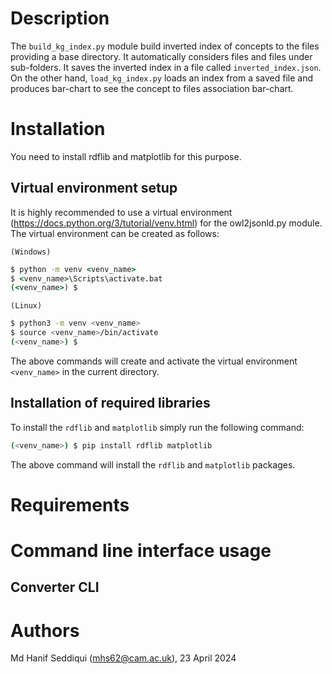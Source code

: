 # Description #

The `build_kg_index.py` module build inverted index of concepts to the files providing a base directory. It automatically considers files and files under sub-folders. It saves the inverted index in a file called `inverted_index.json`. On the other hand, `load_kg_index.py` loads an index from a saved file and produces bar-chart to see the concept to files association bar-chart.

# Installation

You need to install rdflib and matplotlib for this purpose.

## Virtual environment setup

It is highly recommended to use a virtual environment (https://docs.python.org/3/tutorial/venv.html) for the owl2jsonld.py module.
The virtual environment can be created as follows:

`(Windows)`

```cmd
$ python -m venv <venv_name>
$ <venv_name>\Scripts\activate.bat
(<venv_name>) $
```

`(Linux)`
```sh
$ python3 -m venv <venv_name>
$ source <venv_name>/bin/activate
(<venv_name>) $
```

The above commands will create and activate the virtual environment `<venv_name>` in the current directory.


## Installation of required libraries

To install the `rdflib` and `matplotlib` simply run the following command:

```sh
(<venv_name>) $ pip install rdflib matplotlib
```

The above command will install the  `rdflib` and `matplotlib` packages.


# Requirements #



# Command line interface usage #

## Converter CLI



# Authors #
Md Hanif Seddiqui (mhs62@cam.ac.uk), 23 April 2024
